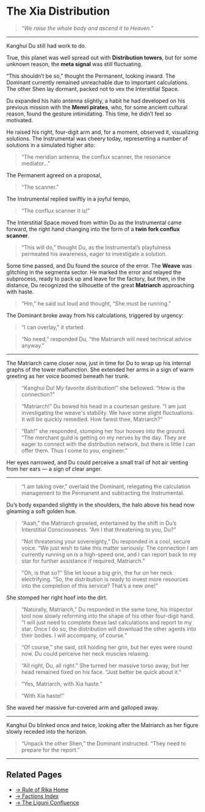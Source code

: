 # The Xia Distribution

> *“We raise the whole body and ascend it to Heaven.”*

---

Kanghui Du still had work to do.  

True, this planet was well spread out with **Distribution towers**, but for some unknown reason, the **meta signal** was still fluctuating.  

“This shouldn’t be so,” thought the Permanent, looking inward. The Dominant currently remained unreachable due to important calculations. The other Shen lay dormant, packed not to vex the Interstitial Space.  

Du expanded his halo antenna slightly, a habit he had developed on his previous mission with the **Memri pirates**, who, for some ancient cultural reason, found the gesture intimidating. This time, he didn’t feel so motivated.  

He raised his right, four-digit arm and, for a moment, observed it, visualizing solutions. The Instrumental was cheery today, representing a number of solutions in a simulated higher alto:  
> “The meridian antenna, the conflux scanner, the resonance mediator..."

The Permanent agreed on a proposal,  
> “The scanner."  

The Instrumental replied swiftly in a joyful tempo,  
> “The conflux scanner it is!”  

The Interstitial Space moved from within Du as the Instrumental came forward, the right hand changing into the form of a **twin fork conflux scanner**.  
> “This will do,” thought Du, as the Instrumental’s playfulness permeated his awareness, eager to investigate a solution.  

Some time passed, and Du found the source of the error. The **Weave** was glitching in the segmenta sector. He marked the error and relayed the subprocess, ready to pack up and leave for the factory, but then, in the distance, Du recognized the silhouette of the great **Matriarch** approaching with haste.  
> “Hm,” he said out loud and thought, “She must be running.”  

The Dominant broke away from his calculations, triggered by urgency:  
> “I can overlay," it started.  

> “No need,” responded Du, “the Matriarch will need technical advice anyway.”  

---


The Matriarch came closer now, just in time for Du to wrap up his internal graphs of the tower malfunction. She extended her arms in a sign of warm greeting as her voice boomed beneath her trunk.  

> “Kanghui Du! My favorite distribution!” she bellowed. “How is the connection?"  

> “Matriarch!” Du bowed his head in a courtesan gesture. “I am just investigating the weave's stability. We have some slight fluctuations. It will be quickly remedied. How farest thee, Matriarch?”  

> “Bah!” she responded, stomping her four hooves into the ground. “The merchant guild is getting on my nerves by the day. They are eager to connect with the distribution network, but there is little I can offer them. Thus I come to you, engineer."  

Her eyes narrowed, and Du could perceive a small trail of hot air venting from her ears — a sign of clear anger.  

---


> “I am taking over,” overlaid the Dominant, relegating the calculation management to the Permanent and subtracting the Instrumental.  

Du’s body expanded slightly in the shoulders, the halo above his head now gleaming a soft golden hue.  

> “Aaah,” the Matriarch growled, entertained by the shift in Du’s Interstitial Consciousness. “Am I that threatening to you, Du?”  

> “Not threatening your sovereignty,” Du responded in a cool, secure voice. “We just wish to take this matter seriously. The connection I am currently running on is a high-speed one, and I can report back to my star for further assistance if required, Matriarch.”  

> "Oh, is that so?” She let loose a big grin, the fur on her neck electrifying. “So, the distribution is ready to invest more resources into the completion of this service? That’s a new one!”  

She stomped her right hoof into the dirt.  

> “Naturally, Matriarch,” Du responded in the same tone, his inspector tool now slowly reforming into the shape of his other four-digit hand. “I will just need to complete these last calculations and report to my star. Once I do so, the distribution will download the other agents into their bodies. I will accompany, of course.”  

> “Of course,” she said, still holding her grin, but her eyes were round now. Du could perceive her neck muscles relaxing.  

> “All right, Du, all right." She turned her massive torso away, but her head remained fixed on his face. “Just better be quick about it."  

> "Yes, Matriarch, with Xia haste."  

> “With Xia haste!”  

She waved her massive fur-covered arm and galloped away.  

---

Kanghui Du blinked once and twice, looking after the Matriarch as her figure slowly receded into the horizon.  
> “Unpack the other Shen,” the Dominant instructed. “They need to prepare for the report.”  

---

## Related Pages

- [→ Rule of Rika Home](../../rule-of-rika.md)  
- [→ Factions Index](../factions/index.md)  
- [→ The Liguni Confluence](../factions/prime-contenders/liguni-confluence.md)
